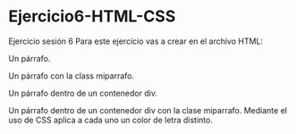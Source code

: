 # Ejercicio6-HTML-CSS

Ejercicio sesión 6
Para este ejercicio vas a crear en el archivo HTML:



Un párrafo.

Un párrafo con la class miparrafo.

Un párrafo dentro de un contenedor div.

Un párrafo dentro de un contenedor div con la clase miparrafo.
Mediante el uso de CSS aplica a cada uno un color de letra distinto.

